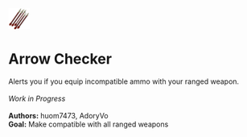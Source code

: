 ![Arrow Checker Icon Image](icon.png)
# Arrow Checker 
Alerts you if you equip incompatible ammo with your ranged weapon. 
<br>
<br>
_Work in Progress_
<br>
<br>
**Authors:** huom7473, AdoryVo
<br>
**Goal:** Make compatible with all ranged weapons